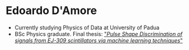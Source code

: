 # Edoardo D'Amore

- Currently studying Physics of Data at University of Padua
- BSc Physics graduate. Final thesis: ["*Pulse Shape Discrimination of signals from EJ-309 scintillators via machine learning techniques*"](https://hdl.handle.net/20.500.12608/68324)
